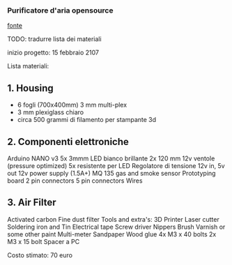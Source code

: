 ### Purificatore d'aria opensource

[fonte](http://www.instructables.com/id/OPEN-SOURCE-AIR-PURIFIER/?ALLSTEPS4)

TODO: tradurre lista dei materiali


inizio progetto: 15 febbraio 2107

Lista materiali:

## 1. Housing
* 6 fogli (700x400mm) 3 mm multi-plex
* 3 mm plexiglass chiaro
* circa 500 grammi di filamento per stampante 3d
## 2. Componenti elettroniche
  Arduino NANO v3
  5x 3mmm LED bianco brillante
  2x 120 mm 12v ventole (pressure optimized)
  5x resistente per LED
  Regolatore di tensione 12v in, 5v out
  12v power supply (1.5A+)
  MQ 135 gas and smoke sensor
  Prototyping board
  2 pin connectors
  5 pin connectors
  Wires
## 3. Air Filter
Activated carbon
Fine dust filter
Tools and extra's:
3D Printer
Laser cutter
Soldering iron and Tin
Electrical tape
Screw driver
Nippers
Brush
Varnish or some other paint
Multi-meter
Sandpaper
Wood glue
4x M3 x 40 bolts
2x M3 x 15 bolt
Spacer
a PC

Costo stimato: 70 euro



